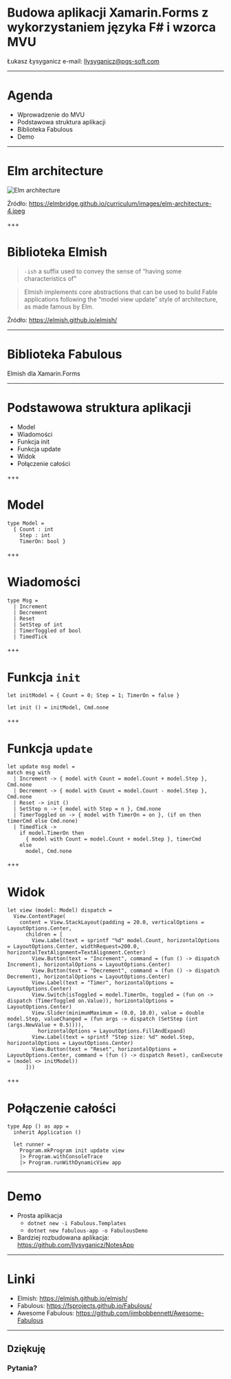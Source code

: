 # Budowa aplikacji Xamarin.Forms z wykorzystaniem języka F# i wzorca MVU

Łukasz Łysyganicz
e-mail: llysyganicz@pgs-soft.com

---

# Agenda

* Wprowadzenie do MVU
* Podstawowa struktura aplikacji
* Biblioteka Fabulous
* Demo

---

# Elm architecture

![Elm architecture](https://elmbridge.github.io/curriculum/images/elm-architecture-4.jpeg)

Źródło: https://elmbridge.github.io/curriculum/images/elm-architecture-4.jpeg

+++

# Biblioteka Elmish

> `-ish` a suffix used to convey the sense of “having some characteristics of"

> Elmish implements core abstractions that can be used to build Fable applications following the “model view update” style of architecture, as made famous by Elm.

Źródło: https://elmish.github.io/elmish/

---

# Biblioteka Fabulous

Elmish dla Xamarin.Forms

---

# Podstawowa struktura aplikacji

* Model
* Wiadomości
* Funkcja init
* Funkcja update
* Widok
* Połączenie całości

+++

# Model

```
type Model = 
  { Count : int
    Step : int
    TimerOn: bool }
```

+++

# Wiadomości

```
type Msg = 
  | Increment 
  | Decrement 
  | Reset
  | SetStep of int
  | TimerToggled of bool
  | TimedTick
```

+++

# Funkcja `init`

```
let initModel = { Count = 0; Step = 1; TimerOn = false }

let init () = initModel, Cmd.none
```

+++

# Funkcja `update`

```
let update msg model =
match msg with
  | Increment -> { model with Count = model.Count + model.Step }, Cmd.none
  | Decrement -> { model with Count = model.Count - model.Step }, Cmd.none
  | Reset -> init ()
  | SetStep n -> { model with Step = n }, Cmd.none
  | TimerToggled on -> { model with TimerOn = on }, (if on then timerCmd else Cmd.none)
  | TimedTick -> 
    if model.TimerOn then 
      { model with Count = model.Count + model.Step }, timerCmd
    else 
      model, Cmd.none
```

+++

# Widok

```
let view (model: Model) dispatch =
  View.ContentPage(
    content = View.StackLayout(padding = 20.0, verticalOptions = LayoutOptions.Center,
      children = [ 
        View.Label(text = sprintf "%d" model.Count, horizontalOptions = LayoutOptions.Center, widthRequest=200.0, horizontalTextAlignment=TextAlignment.Center)
        View.Button(text = "Increment", command = (fun () -> dispatch Increment), horizontalOptions = LayoutOptions.Center)
        View.Button(text = "Decrement", command = (fun () -> dispatch Decrement), horizontalOptions = LayoutOptions.Center)
        View.Label(text = "Timer", horizontalOptions = LayoutOptions.Center)
        View.Switch(isToggled = model.TimerOn, toggled = (fun on -> dispatch (TimerToggled on.Value)), horizontalOptions = LayoutOptions.Center)
        View.Slider(minimumMaximum = (0.0, 10.0), value = double model.Step, valueChanged = (fun args -> dispatch (SetStep (int (args.NewValue + 0.5)))),
          horizontalOptions = LayoutOptions.FillAndExpand)
        View.Label(text = sprintf "Step size: %d" model.Step, horizontalOptions = LayoutOptions.Center) 
        View.Button(text = "Reset", horizontalOptions = LayoutOptions.Center, command = (fun () -> dispatch Reset), canExecute = (model <> initModel))
      ]))
```

+++

# Połączenie całości

```
type App () as app = 
  inherit Application ()
					
  let runner =
    Program.mkProgram init update view
    |> Program.withConsoleTrace
    |> Program.runWithDynamicView app
```

---

# Demo

* Prosta aplikacja
  * ```dotnet new -i Fabulous.Templates```
  * ```dotnet new fabulous-app -o FabulousDemo```
* Bardziej rozbudowana aplikacja: https://github.com/llysyganicz/NotesApp

---

# Linki

* Elmish: https://elmish.github.io/elmish/
* Fabulous: https://fsprojects.github.io/Fabulous/
* Awesome Fabulous: https://github.com/jimbobbennett/Awesome-Fabulous

---

## Dziękuję

### Pytania?